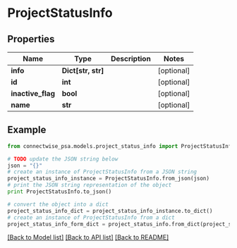 # ProjectStatusInfo


## Properties
Name | Type | Description | Notes
------------ | ------------- | ------------- | -------------
**info** | **Dict[str, str]** |  | [optional] 
**id** | **int** |  | [optional] 
**inactive_flag** | **bool** |  | [optional] 
**name** | **str** |  | [optional] 

## Example

```python
from connectwise_psa.models.project_status_info import ProjectStatusInfo

# TODO update the JSON string below
json = "{}"
# create an instance of ProjectStatusInfo from a JSON string
project_status_info_instance = ProjectStatusInfo.from_json(json)
# print the JSON string representation of the object
print ProjectStatusInfo.to_json()

# convert the object into a dict
project_status_info_dict = project_status_info_instance.to_dict()
# create an instance of ProjectStatusInfo from a dict
project_status_info_form_dict = project_status_info.from_dict(project_status_info_dict)
```
[[Back to Model list]](../README.md#documentation-for-models) [[Back to API list]](../README.md#documentation-for-api-endpoints) [[Back to README]](../README.md)


